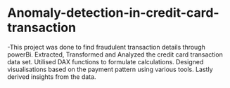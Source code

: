 # Anomaly-detection-in-credit-card-transaction
-This project was done to find fraudulent transaction details through powerBi.
Extracted, Transformed and Analyzed the credit card transaction data set. 
Utilised DAX functions to formulate calculations.
Designed visualisations based on the payment pattern using various tools.
Lastly derived insights from the data.
